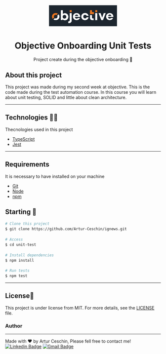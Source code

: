 <h1 align="center">
  <img alt="Logo" src="./assets/objective-logo.png" alt="Objective">
</h1>

<h1 align="center">
    Objective Onboarding Unit Tests
</h1>
<p align="center">Project create during the objective onboarding 🚀</p>

## About this project

This project was made during my second week at objective. This is the code made during the 
test automation course.
In this course you will learn about unit testing, SOLID and little about clean architecture.

---

## Technologies 👩‍💻

Thecnologies used in this project

- [TypeScript](https://www.typescriptlang.org/)
- [Jest](https://jestjs.io/)

---

## Requirements

It is necessary to have installed on your machine

- [Git](https://git-scm.com/)
- [Node](https://nodejs.org/en/)
- [npm](https://www.npmjs.com/)


## Starting 🚀

```bash
# Clone this project
$ git clone https://github.com/Artur-Ceschin/ignews.git

# Access
$ cd unit-test

# Install dependencies
$ npm install

# Run tests
$ npm test

```

---

## License📃

This project is under license from MIT. For more details, see the [LICENSE](./LICENSE.md) file.

### Author

---

Made with ❤️ by Artur Ceschin, Please fell free to contact me!
<br/>
[![Linkedin Badge](https://img.shields.io/badge/-Artur-blue?style=flat-square&logo=Linkedin&logoColor=white&link=https://www.linkedin.com/in/artur-peres-ceschin-programador/)](https://www.linkedin.com/in/artur-peres-ceschin-programador/)
[![Gmail Badge](https://img.shields.io/badge/-artur.ceschin@.com-c14438?style=flat-square&logo=Gmail&logoColor=white&link=mailto:artur.ceschin@gmail.com)](mailto:artur.ceschin@gmail.com)
